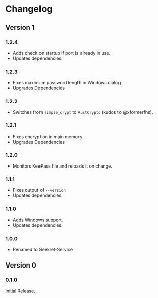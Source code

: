 # Changelog

## Version 1

### 1.2.4

* Adds check on startup if port is already in use.
* Updates dependencies.

### 1.2.3

* Fixes maximum password length in Windows dialog.
* Upgrades Dependencies

### 1.2.2

* Switches from `simple_crypt` to `RustCrypto` (kudos to @xformerfhs).

### 1.2.1

* Fixes encryption in main memory.
* Upgrades Dependencies

### 1.2.0

* Monitors KeePass file and reloads it on change.

### 1.1.1

* Fixes output of `--version`
* Updates dependencies.

### 1.1.0

* Adds Windows support.
* Updates dependencies.

### 1.0.0

* Renamed to Seekret-Service

## Version 0

### 0.1.0

Initial Release.
